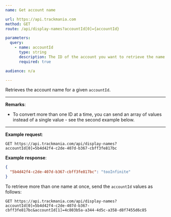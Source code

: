 ```yaml
---
name: Get account name

url: https://api.trackmania.com
method: GET
route: /api/display-names?accountId[0]={accountId}

parameters:
  query:
    - name: accountId
      type: string
      description: The ID of the account you want to retrieve the name for
      required: true

audience: n/a

---
```


Retrieves the account name for a given `accountId`.

---

**Remarks**:
- To convert more than one ID at a time, you can send an array of values instead of a single value - see the second example below.

---

**Example request**:
```plain
GET https://api.trackmania.com/api/display-names?accountId[0]=5b4d42f4-c2de-407d-b367-cbff3fe817bc
```

**Example response**:
```json
{
  "5b4d42f4-c2de-407d-b367-cbff3fe817bc": "tooInfinite"
}
```

To retrieve more than one name at once, send the `accountId` values as follows:
```plain
GET https://api.trackmania.com/api/display-names?accountId[0]=5b4d42f4-c2de-407d-b367-cbff3fe817bc&accountId[1]=4c803b5a-a344-4d5c-a358-d8f7455d6c85
```
